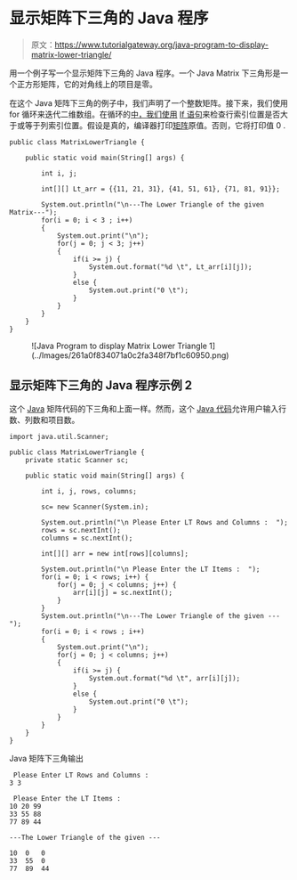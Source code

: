 # 显示矩阵下三角的 Java 程序

> 原文：<https://www.tutorialgateway.org/java-program-to-display-matrix-lower-triangle/>

用一个例子写一个显示矩阵下三角的 Java 程序。一个 Java Matrix 下三角形是一个正方形矩阵，它的对角线上的项目是零。

在这个 Java 矩阵下三角的例子中，我们声明了一个整数矩阵。接下来，我们使用 for 循环来迭代二维数组。在循环的[中，我们使用](https://www.tutorialgateway.org/java-for-loop/) [If 语句](https://www.tutorialgateway.org/java-if-statement/)来检查行索引位置是否大于或等于列索引位置。假设是真的，编译器打印[矩阵](https://www.tutorialgateway.org/two-dimensional-array-in-java/)原值。否则，它将打印值 0 .

```
public class MatrixLowerTriangle {

	public static void main(String[] args) {

		int i, j;

		int[][] Lt_arr = {{11, 21, 31}, {41, 51, 61}, {71, 81, 91}};

		System.out.println("\n---The Lower Triangle of the given Matrix---");
		for(i = 0; i < 3 ; i++)
		{
			System.out.print("\n");
			for(j = 0; j < 3; j++)
			{
				if(i >= j) {
					System.out.format("%d \t", Lt_arr[i][j]);
				}
				else {
					System.out.print("0 \t");	
				}
			}
		}
	}
}
```

<figure class="wp-block-image size-large">![Java Program to display Matrix Lower Triangle 1](../Images/261a0f834071a0c2fa348f7bf1c60950.png)</figure>

## 显示矩阵下三角的 Java 程序示例 2

这个 [Java](https://www.tutorialgateway.org/java-tutorial/) 矩阵代码的下三角和上面一样。然而，这个 [Java 代码](https://www.tutorialgateway.org/learn-java-programs/)允许用户输入行数、列数和项目数。

```
import java.util.Scanner;

public class MatrixLowerTriangle {
	private static Scanner sc;

	public static void main(String[] args) {

		int i, j, rows, columns;

		sc= new Scanner(System.in);

		System.out.println("\n Please Enter LT Rows and Columns :  ");
		rows = sc.nextInt();
		columns = sc.nextInt();

		int[][] arr = new int[rows][columns];

		System.out.println("\n Please Enter the LT Items :  ");
		for(i = 0; i < rows; i++) {
			for(j = 0; j < columns; j++) {
				arr[i][j] = sc.nextInt();
			}		
		}
		System.out.println("\n---The Lower Triangle of the given ---");
		for(i = 0; i < rows ; i++)
		{
			System.out.print("\n");
			for(j = 0; j < columns; j++)
			{
				if(i >= j) {
					System.out.format("%d \t", arr[i][j]);
				}
				else {
					System.out.print("0 \t");	
				}
			}
		}
	}
}
```

Java 矩阵下三角输出

```
 Please Enter LT Rows and Columns :  
3 3

 Please Enter the LT Items :  
10 20 99
33 55 88
77 89 44

---The Lower Triangle of the given ---

10 	0 	0 	
33 	55 	0 	
77 	89 	44 
```